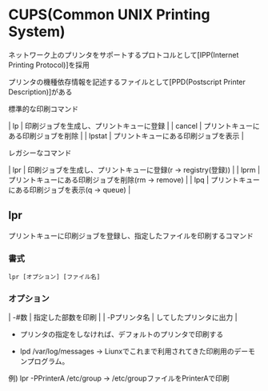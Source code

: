 # CUPS(Common UNIX Printing System)

ネットワーク上のプリンタをサポートするプロトコルとして[IPP(Internet Printing Protocol)]を採用

プリンタの機種依存情報を記述するファイルとして[PPD(Postscript Printer Description)]がある

標準的な印刷コマンド

| lp | 印刷ジョブを生成し、プリントキューに登録 |
| cancel | プリントキューにある印刷ジョブを削除 |
| lpstat | プリントキューにある印刷ジョブを表示 |

レガシーなコマンド

| lpr | 印刷ジョブを生成し、プリントキューに登録(r -> registry(登録)) |
| lprm | プリントキューにある印刷ジョブを削除(rm -> remove) |
| lpq | プリントキューにある印刷ジョブを表示(q -> queue) |

## lpr

プリントキューに印刷ジョブを登録し、指定したファイルを印刷するコマンド

### 書式

`lpr [オプション] [ファイル名]`

### オプション


| -#数 | 指定した部数を印刷 |
| -Pプリンタ名 | してしたプリンタに出力 |

- プリンタの指定をしなければ、デフォルトのプリンタで印刷する

- lpd /var/log/messages -> Liunxでこれまで利用されてきた印刷用のデーモンプログラム。

例) lpr -PPrinterA /etc/group -> /etc/groupファイルをPrinterAで印刷
